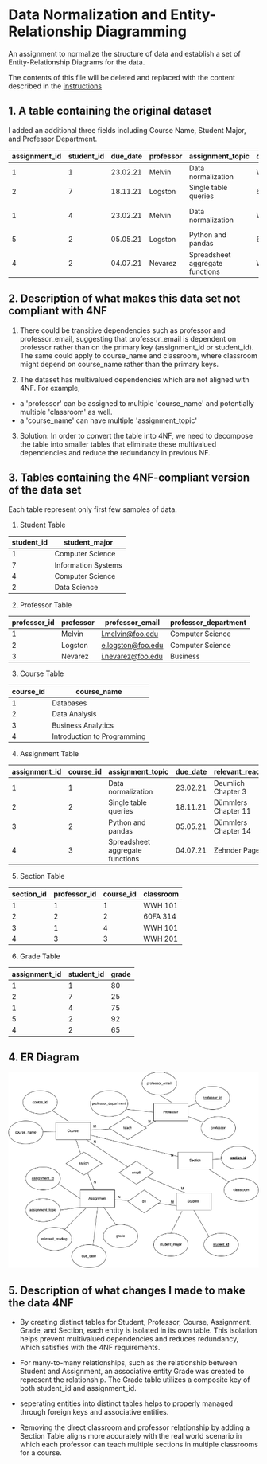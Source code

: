 # Data Normalization and Entity-Relationship Diagramming

An assignment to normalize the structure of data and establish a set of Entity-Relationship Diagrams for the data.

The contents of this file will be deleted and replaced with the content described in the [instructions](./instructions.md)

## 1. A table containing the original dataset

I added an additional three fields including Course Name, Student Major, and Professor Department.

| assignment_id | student_id | due_date | professor | assignment_topic                | classroom | grade | relevant_reading    | professor_email   | course_name                 | student_major       | professor_department |
| ------------- | ---------- | -------- | --------- | ------------------------------- | --------- | ----- | ------------------- | ----------------- | --------------------------- | ------------------- | -------------------- |
| 1             | 1          | 23.02.21 | Melvin    | Data normalization              | WWH 101   | 80    | Deumlich Chapter 3  | l.melvin@foo.edu  | Databases                   | Computer Science    | Computer Science     |
| 2             | 7          | 18.11.21 | Logston   | Single table queries            | 60FA 314  | 25    | Dümmlers Chapter 11 | e.logston@foo.edu | Data Analysis               | Information Systems | Computer Science     |
| 1             | 4          | 23.02.21 | Melvin    | Data normalization              | WWH 101   | 75    | Deumlich Chapter 3  | l.melvin@foo.edu  | Introduction to Programming | Computer Science    | Computer Science     |
| 5             | 2          | 05.05.21 | Logston   | Python and pandas               | 60FA 314  | 92    | Dümmlers Chapter 14 | e.logston@foo.edu | Data Analysis               | Data Science        | Computer Science     |
| 4             | 2          | 04.07.21 | Nevarez   | Spreadsheet aggregate functions | WWH 201   | 65    | Zehnder Page 87     | i.nevarez@foo.edu | Business Analytics          | Data Science        | Business             |

## 2. Description of what makes this data set not compliant with 4NF

1. There could be transitive dependencies such as professor and professor_email, suggesting that professor_email is dependent on professor rather than on the primary key (assignment_id or student_id). The same could apply to course_name and classroom, where classroom might depend on course_name rather than the primary keys.

2. The dataset has multivalued dependencies which are not aligned with 4NF. For example,

- a 'professor' can be assigned to multiple 'course_name' and potentially multiple 'classroom' as well.
- a 'course_name' can have multiple 'assignment_topic'

3. Solution: In order to convert the table into 4NF, we need to decompose the table into smaller tables that eliminate these multivalued dependencies and reduce the redundancy in previous NF.

## 3. Tables containing the 4NF-compliant version of the data set

Each table represent only first few samples of data.

1. Student Table

| student_id | student_major       |
| ---------- | ------------------- |
| 1          | Computer Science    |
| 7          | Information Systems |
| 4          | Computer Science    |
| 2          | Data Science        |

2. Professor Table

| professor_id | professor | professor_email   | professor_department |
| ------------ | --------- | ----------------- | -------------------- |
| 1            | Melvin    | l.melvin@foo.edu  | Computer Science     |
| 2            | Logston   | e.logston@foo.edu | Computer Science     |
| 3            | Nevarez   | i.nevarez@foo.edu | Business             |

3. Course Table

| course_id | course_name                 |
| --------- | --------------------------- |
| 1         | Databases                   |
| 2         | Data Analysis               |
| 3         | Business Analytics          |
| 4         | Introduction to Programming |

4. Assignment Table

| assignment_id | course_id | assignment_topic                | due_date | relevant_reading    |
| ------------- | --------- | ------------------------------- | -------- | ------------------- |
| 1             | 1         | Data normalization              | 23.02.21 | Deumlich Chapter 3  |
| 2             | 2         | Single table queries            | 18.11.21 | Dümmlers Chapter 11 |
| 3             | 2         | Python and pandas               | 05.05.21 | Dümmlers Chapter 14 |
| 4             | 3         | Spreadsheet aggregate functions | 04.07.21 | Zehnder Page 87     |

5. Section Table

| section_id | professor_id | course_id | classroom |
| ---------- | ------------ | --------- | --------- |
| 1          | 1            | 1         | WWH 101   |
| 2          | 2            | 2         | 60FA 314  |
| 3          | 1            | 4         | WWH 101   |
| 4          | 3            | 3         | WWH 201   |

6. Grade Table

| assignment_id | student_id | grade |
| ------------- | ---------- | ----- |
| 1             | 1          | 80    |
| 2             | 7          | 25    |
| 1             | 4          | 75    |
| 5             | 2          | 92    |
| 4             | 2          | 65    |

## 4. ER Diagram

![Pushing work in Visual Studio Code](images/ER_Diagram_new.drawio.png)

## 5. Description of what changes I made to make the data 4NF

- By creating distinct tables for Student, Professor, Course, Assignment, Grade, and Section, each entity is isolated in its own table. This isolation helps prevent multivalued dependencies and reduces redundancy, which satisfies with the 4NF requirements.

- For many-to-many relationships, such as the relationship between Student and Assignment, an associative entity Grade was created to represent the relationship. The Grade table utilizes a composite key of both student_id and assignment_id.

- seperating entities into distinct tables helps to properly managed through foreign keys and associative entities.

- Removing the direct classroom and professor relationship by adding a Section Table aligns more accurately with the real world scenario in which each professor can teach multiple sections in multiple classrooms for a course.
